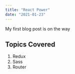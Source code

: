 ```yaml
---
title: "React Power"
date: "2021-01-23"
---
```


My first blog post is on the way

## Topics Covered

1. Redux
2. Sass
3. Router